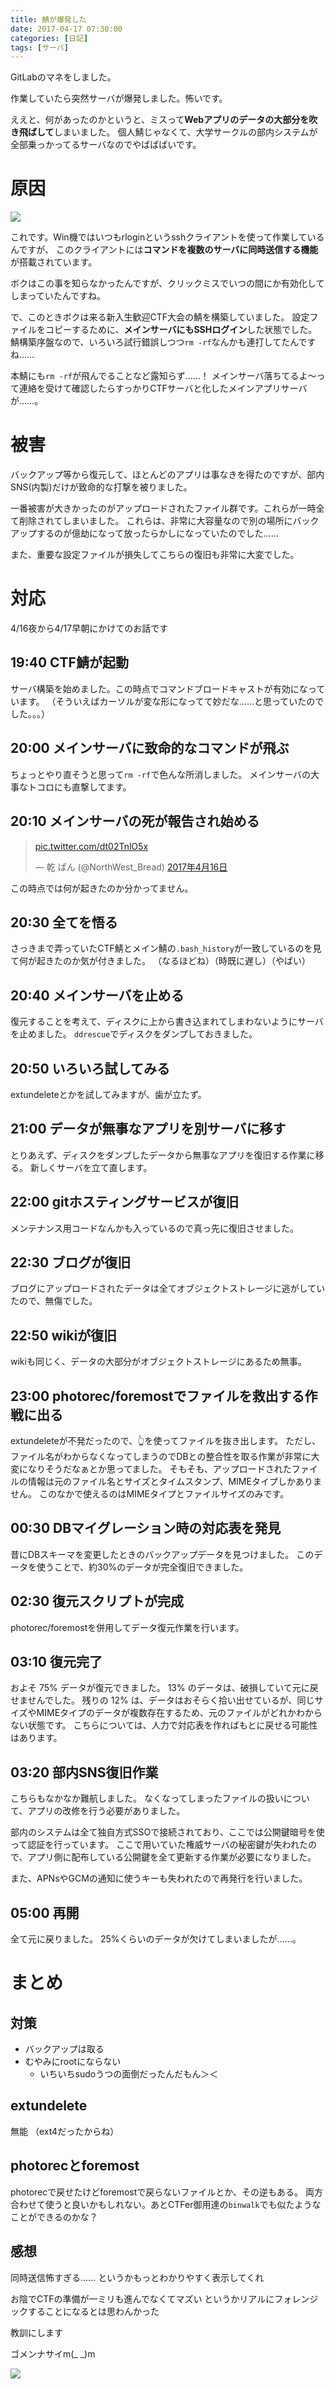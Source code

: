 ```yaml
---
title: 鯖が爆発した
date: 2017-04-17 07:30:00
categories: [日記]
tags: [サーバ]
---
```


GitLabのマネをしました。

<!--more-->

作業していたら突然サーバが爆発しました。怖いです。

ええと、何があったのかというと、ミスって**Webアプリのデータの大部分を吹き飛ばして**しまいました。
個人鯖じゃなくて、大学サークルの部内システムが全部乗っかってるサーバなのでやばばばいです。

# 原因

![](/assets/16/1.png)

これです。Win機ではいつもrloginというsshクライアントを使って作業しているんですが、
このクライアントには**コマンドを複数のサーバに同時送信する機能**が搭載されています。

ボクはこの事を知らなかったんですが、クリックミスでいつの間にか有効化してしまっていたんですね。

で、このときボクは来る新入生歓迎CTF大会の鯖を構築していました。
設定ファイルをコピーするために、**メインサーバにもSSHログイン**した状態でした。
鯖構築序盤なので、いろいろ試行錯誤しつつ`rm -rf`なんかも連打してたんですね……

本鯖にも`rm -rf`が飛んでることなど露知らず……！
メインサーバ落ちてるよ～って連絡を受けて確認したらすっかりCTFサーバと化したメインアプリサーバが……。

# 被害

バックアップ等から復元して、ほとんどのアプリは事なきを得たのですが、部内SNS(内製)だけが致命的な打撃を被りました。

一番被害が大きかったのがアップロードされたファイル群です。これらが一時全て削除されてしまいました。
これらは、非常に大容量なので別の場所にバックアップするのが億劫になって放ったらかしになっていたのでした……

また、重要な設定ファイルが損失してこちらの復旧も非常に大変でした。

# 対応

4/16夜から4/17早朝にかけてのお話です

## 19:40 CTF鯖が起動

サーバ構築を始めました。この時点でコマンドブロードキャストが有効になっています。
（そういえばカーソルが変な形になってて妙だな……と思っていたのでした。。。）

## 20:00 メインサーバに致命的なコマンドが飛ぶ

ちょっとやり直そうと思って`rm -rf`で色んな所消しました。
メインサーバの大事なトコロにも直撃してます。

## 20:10 メインサーバの死が報告され始める

<blockquote class="twitter-tweet" data-lang="ja"><p lang="und" dir="ltr"><a href="https://t.co/dt02TnlO5x">pic.twitter.com/dt02TnlO5x</a></p>&mdash; 乾 ぱん (@NorthWest_Bread) <a href="https://twitter.com/NorthWest_Bread/status/853568096845430784">2017年4月16日</a></blockquote>
<script async src="//platform.twitter.com/widgets.js" charset="utf-8"></script>

この時点では何が起きたのか分かってません。

## 20:30 全てを悟る

さっきまで弄っていたCTF鯖とメイン鯖の`.bash_history`が一致しているのを見て何が起きたのか気が付きました。
（なるほどね）（時既に遅し）（やばい）

## 20:40 メインサーバを止める

復元することを考えて、ディスクに上から書き込まれてしまわないようにサーバを止めました。
`ddrescue`でディスクをダンプしておきました。

## 20:50 いろいろ試してみる

extundeleteとかを試してみますが、歯が立たず。

## 21:00 データが無事なアプリを別サーバに移す

とりあえず、ディスクをダンプしたデータから無事なアプリを復旧する作業に移る。
新しくサーバを立て直します。

## 22:00 gitホスティングサービスが復旧

メンテナンス用コードなんかも入っているので真っ先に復旧させました。

## 22:30 ブログが復旧

ブログにアップロードされたデータは全てオブジェクトストレージに逃がしていたので、無傷でした。

## 22:50 wikiが復旧

wikiも同じく、データの大部分がオブジェクトストレージにあるため無事。

## 23:00 photorec/foremostでファイルを救出する作戦に出る

extundeleteが不発だったので、👆を使ってファイルを抜き出します。
ただし、ファイル名がわからなくなってしまうのでDBとの整合性を取る作業が非常に大変になりそうだなぁとか思ってました。
そもそも、アップロードされたファイルの情報は元のファイル名とサイズとタイムスタンプ、MIMEタイプしかありません。
このなかで使えるのはMIMEタイプとファイルサイズのみです。

## 00:30 DBマイグレーション時の対応表を発見

昔にDBスキーマを変更したときのバックアップデータを見つけました。
このデータを使うことで、約30%のデータが完全復旧できました。

## 02:30 復元スクリプトが完成

photorec/foremostを併用してデータ復元作業を行います。

## 03:10 復元完了

およそ 75% データが復元できました。
13% のデータは、破損していて元に戻せませんでした。
残りの 12% は、データはおそらく拾い出せているが、同じサイズやMIMEタイプのデータが複数存在するため、元のファイルがどれかわからない状態です。
こちらについては、人力で対応表を作ればもとに戻せる可能性はあります。

## 03:20 部内SNS復旧作業

こちらもなかなか難航しました。
なくなってしまったファイルの扱いについて、アプリの改修を行う必要がありました。

部内のシステムは全て独自方式SSOで接続されており、ここでは公開鍵暗号を使って認証を行っています。
ここで用いていた権威サーバの秘密鍵が失われたので、アプリ側に配布している公開鍵を全て更新する作業が必要になりました。

また、APNsやGCMの通知に使うキーも失われたので再発行を行いました。

## 05:00 再開

全て元に戻りました。
25%くらいのデータが欠けてしまいましたが……。

# まとめ

## 対策

- バックアップは取る
- むやみにrootにならない
	- いちいちsudoうつの面倒だったんだもん＞＜

## extundelete

無能
（ext4だったからね）

## photorecとforemost

photorecで戻せたけどforemostで戻らないファイルとか、その逆もある。
両方合わせて使うと良いかもしれない。あとCTFer御用達の`binwalk`でも似たようなことができるのかな？

## 感想

同時送信怖すぎる……
というかもっとわかりやすく表示してくれ

お陰でCTFの準備が一ミリも進んでなくてマズい
というかリアルにフォレンジックすることになるとは思わんかった

教訓にします

ゴメンナサイm(_ _)m

![](/assets/16/2.jpg)
